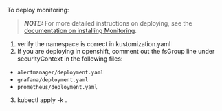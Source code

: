 To deploy monitoring:

> **_NOTE:_** For more detailed instructions on deploying, see the [documentation on installing Monitoring](https://access.crunchydata.com/documentation/postgres-operator/latest/installation/monitoring/kustomize).

1. verify the namespace is correct in kustomization.yaml 
2. If you are deploying in openshift, comment out the fsGroup line under securityContext in the following files:
  - `alertmanager/deployment.yaml`
  - `grafana/deployment.yaml`
  - `prometheus/deployment.yaml`
3. kubectl apply -k .
